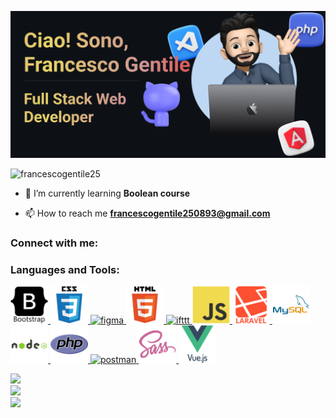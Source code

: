 <!-- <h1 align="center">Hello World! 👋🌍 I'm Francesco Gentile</h1>
<h3 align="center">Junior Full-Stack Developer</h3> -->
![MasterHead](./img/banner-v2.png)


<p align="left"> <img src="https://komarev.com/ghpvc/?username=francescogentile25&label=Profile%20views&color=0e75b6&style=flat" alt="francescogentile25" /> </p>

- 🌱 I’m currently learning **Boolean course**

- 📫 How to reach me **francescogentile250893@gmail.com**

<h3 align="left">Connect with me:</h3>
<p align="left">
</p>

<h3 align="left">Languages and Tools:</h3>
<p align="left"> <a href="https://getbootstrap.com" target="_blank" rel="noreferrer"> <img src="https://raw.githubusercontent.com/devicons/devicon/master/icons/bootstrap/bootstrap-plain-wordmark.svg" alt="bootstrap" width="60" height="60"/> </a> <a href="https://www.w3schools.com/css/" target="_blank" rel="noreferrer"> <img src="https://raw.githubusercontent.com/devicons/devicon/master/icons/css3/css3-original-wordmark.svg" alt="css3" width="60" height="60"/> </a> <a href="https://www.figma.com/" target="_blank" rel="noreferrer"> <img src="https://www.vectorlogo.zone/logos/figma/figma-icon.svg" alt="figma" width="60" height="60"/> </a> <a href="https://www.w3.org/html/" target="_blank" rel="noreferrer"> <img src="https://raw.githubusercontent.com/devicons/devicon/master/icons/html5/html5-original-wordmark.svg" alt="html5" width="60" height="60"/> </a> <a href="https://ifttt.com/" target="_blank" rel="noreferrer"> <img src="https://www.vectorlogo.zone/logos/ifttt/ifttt-ar21.svg" alt="ifttt" width="60" height="60"/> </a> <a href="https://developer.mozilla.org/en-US/docs/Web/JavaScript" target="_blank" rel="noreferrer"> <img src="https://raw.githubusercontent.com/devicons/devicon/master/icons/javascript/javascript-original.svg" alt="javascript" width="60" height="60"/> </a> <a href="https://laravel.com/" target="_blank" rel="noreferrer"> <img src="https://raw.githubusercontent.com/devicons/devicon/master/icons/laravel/laravel-plain-wordmark.svg" alt="laravel" width="60" height="60"/> </a> <a href="https://www.mysql.com/" target="_blank" rel="noreferrer"> <img src="https://raw.githubusercontent.com/devicons/devicon/master/icons/mysql/mysql-original-wordmark.svg" alt="mysql" width="60" height="60"/> </a> <a href="https://nodejs.org" target="_blank" rel="noreferrer"> <img src="https://raw.githubusercontent.com/devicons/devicon/master/icons/nodejs/nodejs-original-wordmark.svg" alt="nodejs" width="60" height="60"/> </a> <a href="https://www.php.net" target="_blank" rel="noreferrer"> <img src="https://raw.githubusercontent.com/devicons/devicon/master/icons/php/php-original.svg" alt="php" width="60" height="60"/> </a> <a href="https://postman.com" target="_blank" rel="noreferrer"> <img src="https://www.vectorlogo.zone/logos/getpostman/getpostman-icon.svg" alt="postman" width="60" height="60"/> </a> <a href="https://sass-lang.com" target="_blank" rel="noreferrer"> <img src="https://raw.githubusercontent.com/devicons/devicon/master/icons/sass/sass-original.svg" alt="sass" width="60" height="60"/> </a> <a href="https://vuejs.org/" target="_blank" rel="noreferrer"> <img src="https://raw.githubusercontent.com/devicons/devicon/master/icons/vuejs/vuejs-original-wordmark.svg" alt="vuejs" width="60" height="60"/> </a> </p>

<!-- <p><img align="left" src="https://github-readme-stats.vercel.app/api/top-langs?username=francescogentile25&show_icons=true&locale=en&layout=compact" alt="francescogentile25" /></p>

<p>&nbsp;<img align="center" src="https://github-readme-stats.vercel.app/api?username=francescogentile25&show_icons=true&locale=en" alt="francescogentile25" /></p>

<p><img align="center" src="https://github-readme-streak-stats.herokuapp.com/?user=francescogentile25&" alt="francescogentile25" /></p> -->

![](https://github-readme-stats.vercel.app/api?username=francescogentile25&theme=prussian&hide_border=false&include_all_commits=false&count_private=false)<br/>
![](https://github-readme-streak-stats.herokuapp.com/?user=francescogentile25&theme=prussian&hide_border=true)<br/>
![](https://github-readme-stats.vercel.app/api/top-langs/?username=francescogentile25&theme=prussian&hide_border=true&include_all_commits=true&count_private=false&layout=compact)